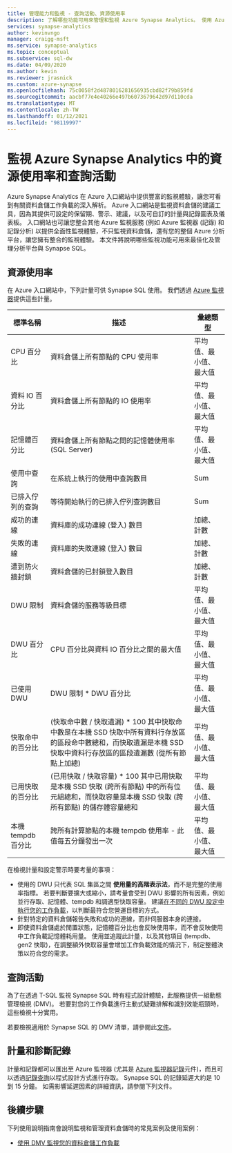 ```yaml
---
title: 管理能力和監視 - 查詢活動、資源使用率
description: 了解哪些功能可用來管理和監視 Azure Synapse Analytics。 使用 Azure 入口網站和動態管理檢視 (DMV) 來了解資料倉儲的查詢活動和資源使用率。
services: synapse-analytics
author: kevinvngo
manager: craigg-msft
ms.service: synapse-analytics
ms.topic: conceptual
ms.subservice: sql-dw
ms.date: 04/09/2020
ms.author: kevin
ms.reviewer: jrasnick
ms.custom: azure-synapse
ms.openlocfilehash: 75c0058f2d4878016281656935cbd82f79b859fd
ms.sourcegitcommit: aacbf77e4e40266e497b6073679642d97d110cda
ms.translationtype: MT
ms.contentlocale: zh-TW
ms.lasthandoff: 01/12/2021
ms.locfileid: "98119997"
---
```

# <a name="monitoring-resource-utilization-and-query-activity-in-azure-synapse-analytics"></a>監視 Azure Synapse Analytics 中的資源使用率和查詢活動

Azure Synapse Analytics 在 Azure 入口網站中提供豐富的監視體驗，讓您可看到有關資料倉儲工作負載的深入解析。 Azure 入口網站是監視資料倉儲的建議工具，因為其提供可設定的保留期、警示、建議，以及可自訂的計量與記錄圖表及儀表板。 入口網站也可讓您整合其他 Azure 監視服務 (例如 Azure 監視器 (記錄) 和記錄分析) 以提供全面性監視體驗，不只監視資料倉儲，還有您的整個 Azure 分析平台，讓您擁有整合的監視體驗。 本文件將說明哪些監視功能可用來最佳化及管理分析平台與 Synapse SQL。

## <a name="resource-utilization"></a>資源使用率

在 Azure 入口網站中，下列計量可供 Synapse SQL 使用。 我們透過 [Azure 監視器](../../azure-monitor/platform/data-platform.md?bc=%2fazure%2fsynapse-analytics%2fsql-data-warehouse%2fbreadcrumb%2ftoc.json&toc=%2fazure%2fsynapse-analytics%2fsql-data-warehouse%2ftoc.json#metrics)提供這些計量。

| 標準名稱             | 描述                                                  | 彙總類型 |
| ----------------------- | ------------------------------------------------------------ | ---------------- |
| CPU 百分比          | 資料倉儲上所有節點的 CPU 使用率      | 平均值、最小值、最大值    |
| 資料 IO 百分比      | 資料倉儲上所有節點的 IO 使用率       | 平均值、最小值、最大值    |
| 記憶體百分比       | 資料倉儲上所有節點之間的記憶體使用率 (SQL Server) | 平均值、最小值、最大值   |
| 使用中查詢          | 在系統上執行的使用中查詢數目             | Sum              |
| 已排入佇列的查詢          | 等待開始執行的已排入佇列查詢數目          | Sum              |
| 成功的連線  | 資料庫的成功連線 (登入) 數目 | 加總、計數       |
| 失敗的連線      | 資料庫的失敗連線 (登入) 數目 | 加總、計數       |
| 遭到防火牆封鎖     | 資料倉儲的已封鎖登入數目     | 加總、計數       |
| DWU 限制               | 資料倉儲的服務等級目標                | 平均值、最小值、最大值    |
| DWU 百分比          | CPU 百分比與資料 IO 百分比之間的最大值        | 平均值、最小值、最大值    |
| 已使用 DWU                | DWU 限制 * DWU 百分比                                   | 平均值、最小值、最大值    |
| 快取命中的百分比    | (快取命中數 / 快取遺漏) * 100  其中快取命中數是在本機 SSD 快取中所有資料行存放區的區段命中數總和，而快取遺漏是本機 SSD 快取中資料行存放區的區段遺漏數 (從所有節點上加總) | 平均值、最小值、最大值    |
| 已用快取的百分比   | (已用快取 / 快取容量) * 100 其中已用快取是本機 SSD 快取 (跨所有節點) 中的所有位元組總和，而快取容量是本機 SSD 快取 (跨所有節點) 的儲存體容量總和 | 平均值、最小值、最大值    |
| 本機 tempdb 百分比 | 跨所有計算節點的本機 tempdb 使用率 - 此值每五分鐘發出一次 | 平均值、最小值、最大值    |

在檢視計量和設定警示時要考量的事項：

- 使用的 DWU 只代表 SQL 集區之間 **使用量的高階表示法**，而不是完整的使用率指標。 若要判斷要擴大或縮小，請考量會受到 DWU 影響的所有因素，例如並行存取、記憶體、tempdb 和調適型快取容量。 建議[在不同的 DWU 設定中執行您的工作負載](sql-data-warehouse-manage-compute-overview.md#finding-the-right-size-of-data-warehouse-units)，以判斷最符合您營運目標的方式。
- 針對特定的資料倉儲報告失敗和成功的連線，而非伺服器本身的連接。
- 即使資料倉儲處於閒置狀態，記憶體百分比也會反映使用率，而不會反映使用中工作負載記憶體耗用量。 使用並追蹤此計量，以及其他項目 (tempdb、gen2 快取)，在調整額外快取容量會增加工作負載效能的情況下，制定整體決策以符合您的需求。

## <a name="query-activity"></a>查詢活動

為了在透過 T-SQL 監視 Synapse SQL 時有程式設計體驗，此服務提供一組動態管理檢視 (DMV)。 若要對您的工作負載進行主動式疑難排解和識別效能瓶頸時，這些檢視十分實用。

若要檢視適用於 Synapse SQL 的 DMV 清單，請參閱此[文件](../sql/reference-tsql-system-views.md#dedicated-sql-pool-dynamic-management-views-dmvs)。 

## <a name="metrics-and-diagnostics-logging"></a>計量和診斷記錄 

計量和記錄都可以匯出至 Azure 監視器 (尤其是 [Azure 監視器記錄](../../azure-monitor/log-query/log-query-overview.md?toc=/azure/synapse-analytics/sql-data-warehouse/toc.json&bc=/azure/synapse-analytics/sql-data-warehouse/breadcrumb/toc.json)元件)，而且可以透過[記錄查詢](../../azure-monitor/log-query/log-analytics-tutorial.md?bc=%2fazure%2fsynapse-analytics%2fsql-data-warehouse%2fbreadcrumb%2ftoc.json&toc=%2fazure%2fsynapse-analytics%2fsql-data-warehouse%2ftoc.json)以程式設計方式進行存取。 Synapse SQL 的記錄延遲大約是 10 到 15 分鐘。 如需影響延遲因素的詳細資訊，請參閱下列文件。

## <a name="next-steps"></a>後續步驟

下列使用說明指南會說明監視和管理資料倉儲時的常見案例及使用案例：

- [使用 DMV 監視您的資料倉儲工作負載](sql-data-warehouse-manage-monitor.md)
